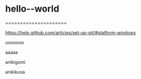 # hello--world
=====================


https://help.github.com/articles/set-up-git/#platform-windows

ooooooo


aaaaa


anikigomi

anikikusa

